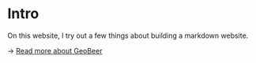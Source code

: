 # Intro

On this website, I try out a few things about building a markdown website.

&rarr; [Read more about GeoBeer](about.md)

